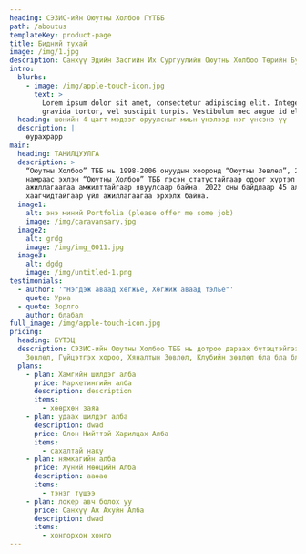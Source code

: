```yaml
---
heading: СЭЗИС-ийн Оюутны Холбоо ГҮТББ
path: /aboutus
templateKey: product-page
title: Бидний тухай
image: /img/1.jpg
description: Санхүү Эдийн Засгийн Их Сургуулийн Оюутны Холбоо Төрийн Бус Байгууллага
intro:
  blurbs:
    - image: /img/apple-touch-icon.jpg
      text: >
        Lorem ipsum dolor sit amet, consectetur adipiscing elit. Integer ac
        gravida tortor, vel suscipit turpis. Vestibulum nec augue id elit
  heading: шөнийн 4 цагт мэдээг оруулсныг миьн үнэлээд нэг үнсэнэ үү
  description: |
    өурахрарр
main:
  heading: ТАНИЛЦУУЛГА
  description: >
    “Оюутны Холбоо” ТББ нь 1998-2006 онуудын хооронд “Оюутны Зөвлөл”, 2006 оны
    намраас эхлэн “Оюутны Холбоо” ТББ гэсэн статустайгаар одоог хүртэл үйл
    ажиллагаагаа амжилттайгаар явуулсаар байна. 2022 оны байдлаар 45 албан
    хаагчидтайгаар үйл ажиллагаагаа эрхэлж байна.
  image1:
    alt: энэ миний Portfolia (please offer me some job)
    image: /img/caravansary.jpg
  image2:
    alt: grdg
    image: /img/img_0011.jpg
  image3:
    alt: dgdg
    image: /img/untitled-1.png
testimonials:
  - author: '"Нэгдэж аваад хөгжье, Хөгжиж аваад тэлье"'
    quote: Уриа
  - quote: Зорлго
    author: блабал
full_image: /img/apple-touch-icon.jpg
pricing:
  heading: БҮТЭЦ
  description: СЭЗИС-ийн Оюутны Холбоо ТББ нь дотроо дараах бүтэцтэйгээр Удирдах
    Зөвлөл, Гүйцэтгэх хороо, Хяналтын Зөвлөл, Клубийн зөвлөл бла бла бла . . .
  plans:
    - plan: Хамгийн шилдэг алба
      price: Маркетингийн алба
      description: description
      items:
        - хөөрхөн заяа
    - plan: удаах шилдэг алба
      description: dwad
      price: Олон Нийттэй Харилцах Алба
      items:
        - сахалтай наку
    - plan: нямкагийн алба
      price: Хүний Нөөцийн Алба
      description: ааөаө
      items:
        - тэнэг түшээ
    - plan: локер авч болох уу
      price: Санхүү Аж Ахуйн Алба
      description: dwad
      items:
        - хонгорхон хонго
---
```

